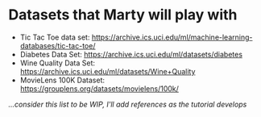 # Datasets that Marty will play with

- Tic Tac Toe data set: https://archive.ics.uci.edu/ml/machine-learning-databases/tic-tac-toe/
- Diabetes Data Set: https://archive.ics.uci.edu/ml/datasets/diabetes
- Wine Quality Data Set: https://archive.ics.uci.edu/ml/datasets/Wine+Quality
- MovieLens 100K Dataset: https://grouplens.org/datasets/movielens/100k/

*...consider this list to be WIP, I'll add references as the tutorial develops*